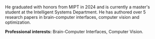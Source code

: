 He graduated with honors from MIPT in 2024 and is currently a master's student at the Intelligent Systems Department. He
has authored over 5 research papers in brain-computer interfaces, computer vision and optimization.

**Professional interests:** Brain-Computer Interfaces, Computer Vision.
